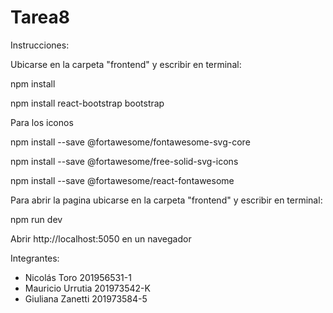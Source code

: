 # Tarea8
Instrucciones:


Ubicarse en la carpeta "frontend" y escribir en terminal: 

npm install

npm install react-bootstrap bootstrap

Para los iconos

npm install --save @fortawesome/fontawesome-svg-core

npm install --save @fortawesome/free-solid-svg-icons

npm install --save @fortawesome/react-fontawesome

Para abrir la pagina ubicarse en la carpeta "frontend" y escribir en terminal:

npm run dev

Abrir http://localhost:5050 en un navegador

Integrantes:

- Nicolás Toro 201956531-1
- Mauricio Urrutia 201973542-K
- Giuliana Zanetti 201973584-5

